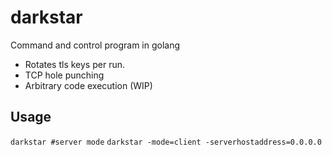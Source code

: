 # darkstar

Command and control program in golang

- Rotates tls keys per run.
- TCP hole punching
- Arbitrary code execution (WIP)

## Usage
`darkstar #server mode`
`darkstar -mode=client -serverhostaddress=0.0.0.0`
